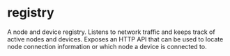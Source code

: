 # registry

A node and device registry. Listens to network traffic and keeps track of active nodes and devices. Exposes an HTTP API
that can be used to locate node connection information or which node a device is connected to.
